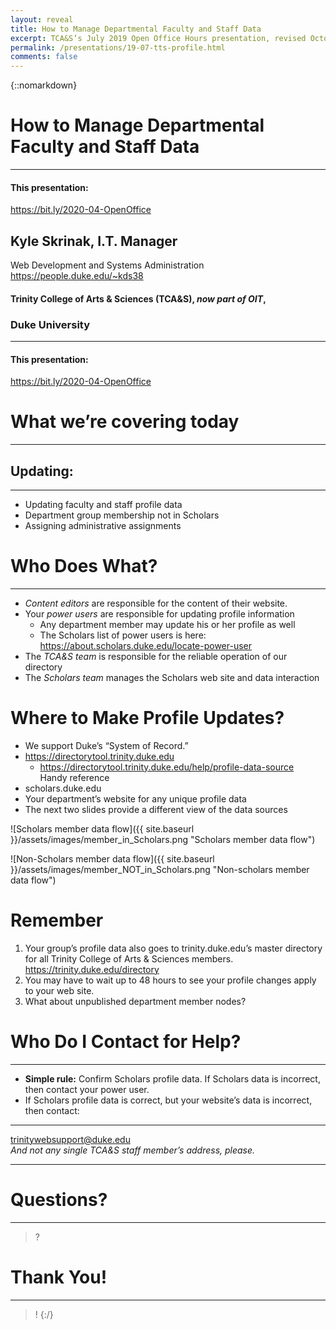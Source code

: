 ```yaml
---
layout: reveal
title: How to Manage Departmental Faculty and Staff Data
excerpt: TCA&S’s July 2019 Open Office Hours presentation, revised October 2020
permalink: /presentations/19-07-tts-profile.html
comments: false
---
```

{::nomarkdown}

# How to Manage Departmental Faculty and Staff Data

----

#### This presentation:
https://bit.ly/2020-04-OpenOffice



## Kyle Skrinak, I.T. Manager 
Web Development and Systems Administration  
https://people.duke.edu/~kds38  

#### Trinity College of Arts &amp; Sciences (TCA&S), _now part of OIT_,
### Duke University

----

#### This presentation:
https://bit.ly/2020-04-OpenOffice



# What we’re covering today

----

## Updating:

----

* Updating faculty and staff profile data
* Department group membership not in Scholars
* Assigning administrative assignments



# Who Does What?

----

* _Content editors_ are responsible for the content of their website.
* Your _power users_ are responsible for updating profile information
  * Any department member may update his or her profile as well
  * The Scholars list of power users is here: https://about.scholars.duke.edu/locate-power-user
* The _TCA&S team_ is responsible for the reliable operation of our directory 
* The _Scholars team_ manages the Scholars web site and data interaction



# Where to Make Profile Updates?

* We support Duke’s “System of Record.”
* https://directorytool.trinity.duke.edu
  * https://directorytool.trinity.duke.edu/help/profile-data-source  
Handy reference
* scholars.duke.edu
* Your department’s website for any unique profile data
* The next two slides provide a different view of the data sources



![Scholars member data flow]({{ site.baseurl }}/assets/images/member_in_Scholars.png "Scholars member data flow")



![Non-Scholars member data flow]({{ site.baseurl }}/assets/images/member_NOT_in_Scholars.png "Non-scholars member data flow")



# Remember

1. Your group’s profile data also goes to trinity.duke.edu’s master directory for all Trinity College of Arts &amp; Sciences members.  
https://trinity.duke.edu/directory
2. You may have to wait up to 48 hours to see your profile changes apply to your web site.
3. What about unpublished department member nodes?



# Who Do I Contact for Help?

----

* **Simple rule:** Confirm Scholars profile data. If Scholars data is incorrect, then contact your power user.
* If Scholars profile data is correct, but your website’s data is incorrect, then contact:

----

trinitywebsupport@duke.edu  
*And not any single TCA&S staff member’s address, please.*

----



# Questions?

----

> ?



# Thank You!

----

> !
{:/}
